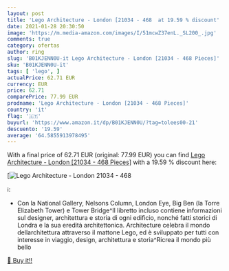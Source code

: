 ```yaml
---
layout: post
title: 'Lego Architecture - London [21034 - 468  at 19.59 % discount'
date: 2021-01-28 20:30:50
image: 'https://m.media-amazon.com/images/I/51mcwZ37enL._SL200_.jpg'
comments: true
category: ofertas
author: ring
slug: 'B01KJENN0U-it Lego Architecture - London [21034 - 468 Pieces]'
sku: 'B01KJENN0U-it'
tags: [ 'lego', ]
actualPrice: 62.71 EUR
currency: EUR
price: 62.71
comparePrice: 77.99 EUR
prodname: 'Lego Architecture - London [21034 - 468 Pieces]'
country: 'it'
flag: '🇮🇹'
buyurl: 'https://www.amazon.it/dp/B01KJENN0U/?tag=tolees00-21'
descuento: '19.59'
average: '64.5855913978495'
---
```


With a final price of 62.71 EUR (original: 77.99 EUR) you can find [Lego Architecture - London [21034 - 468 Pieces]](https://www.amazon.it/dp/B01KJENN0U/?tag=tolees00-21) with a  19.59 % discount here:

[![Lego Architecture - London [21034 - 468 ](https://m.media-amazon.com/images/I/51mcwZ37enL._SL200_.jpg)](https://www.amazon.it/dp/B01KJENN0U/?tag=tolees00-21)

ℹ️:

- Con la National Gallery, Nelsons Column, London Eye, Big Ben (la Torre Elizabeth Tower) e Tower Bridge^Il libretto incluso contiene informazioni sul designer, architettura e storia di ogni edificio, nonché fatti storici di Londra e la sua eredità architettonica. Architecture celebra il mondo dellarchitettura attraverso il mattone Lego, ed è sviluppato per tutti con interesse in viaggio, design, architettura e storia^Ricrea il mondo più bello

[🛒 Buy it!!](https://www.amazon.it/dp/B01KJENN0U/?tag=tolees00-21)
